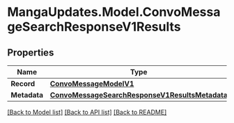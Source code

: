 # MangaUpdates.Model.ConvoMessageSearchResponseV1Results

## Properties

Name | Type | Description | Notes
------------ | ------------- | ------------- | -------------
**Record** | [**ConvoMessageModelV1**](ConvoMessageModelV1.md) |  | [optional] 
**Metadata** | [**ConvoMessageSearchResponseV1ResultsMetadata**](ConvoMessageSearchResponseV1ResultsMetadata.md) |  | [optional] 

[[Back to Model list]](../README.md#documentation-for-models) [[Back to API list]](../README.md#documentation-for-api-endpoints) [[Back to README]](../README.md)

